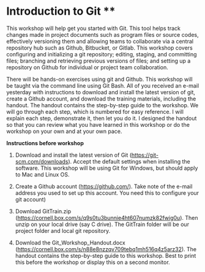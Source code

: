 # Introduction to Git **

This workshop will help get you started with Git. This tool helps track changes made in project documents such as program files or source codes, effectively versioning them and allowing teams to collaborate via a central repository hub such as Github, Bitbucket, or Gitlab. This workshop covers configuring and initializing a git repository; editing, staging, and committing files; branching and retrieving previous versions of files; and setting up a repository on Github for individual or project team collaboration.

There will be hands-on exercises using git and Github. This workshop will be taught via the command line using Git Bash.  All of you received an e-mail yesterday with instructions to download and install the latest version of git, create a Github account, and download the training materials, including the handout.  The handout contains the step-by-step guide to the workshop.  We will go through each step, which is numbered for easy reference.  I will explain each step, demonstrate it, then let you do it.  I designed the handout so that you can review what you have learned in this workshop or do the workshop on your own and at your own pace.


**Instructions before workshop**

1.	Download and install the latest version of Git (https://git-scm.com/downloads). Accept the default settings when installing the software.  This workshop will be using Git for Windows, but should apply to Mac and Linux OS.

2.	Create a Github account (https://github.com/).  Take note of the e-mail address you used to set up this account. You need this to configure your git account) 
 
3.	Download GitTrain.zip (https://cornell.box.com/s/q9s0tu3bunnie4ht607numzk82fwig0u).  Then unzip on your local drive (say C drive). The GitTrain folder will be our project folder and local git repository.
 
4.	Download the Git_Workshop_Handout.docx (https://cornell.box.com/s/n88e8nzzqv709tebq1mh516q4z5arz32). The handout contains the step-by-step guide to this workshop. Best to print this before the workshop or display this on a second monitor.


